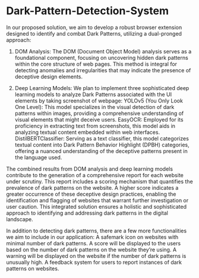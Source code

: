 # Dark-Pattern-Detection-System
In our proposed solution, we aim to develop a robust browser extension designed to identify and combat Dark Patterns, utilizing a dual-pronged approach:

1. DOM Analysis:
The DOM (Document Object Model) analysis serves as a foundational component, focusing on uncovering hidden dark patterns within the core structure of web pages. This method is integral for detecting anomalies and irregularities that may indicate the presence of deceptive design elements.

2. Deep Learning Models:
We plan to implement three sophisticated deep learning models to analyze Dark Patterns associated with the UI elements by taking screenshot of webpage:
YOLOv5 (You Only Look One Level): This model specializes in the visual detection of dark patterns within images, providing a comprehensive understanding of visual elements that might deceive users.
EasyOCR: Employed for its proficiency in extracting text from screenshots, this model aids in analyzing textual content embedded within web interfaces.
DistilBERTClassifier: Serving as a text classifier, this model categorizes textual content into Dark Pattern Behavior Highlight (DPBH) categories, offering a nuanced understanding of the deceptive patterns present in the language used.

The combined results from DOM analysis and deep learning models contribute to the generation of a comprehensive report for each website under scrutiny. This report includes a scoring mechanism that quantifies the prevalence of dark patterns on the website. A higher score indicates a greater occurrence of these deceptive design practices, enabling the identification and flagging of websites that warrant further investigation or user caution. This integrated solution ensures a holistic and sophisticated approach to identifying and addressing dark patterns in the digital landscape. 

In addition to detecting dark patterns, there are a few more functionalities we aim to include in our application:
A safemark icon on websites with minimal number of dark patterns.
A score will be displayed to the users based on the number of dark patterns on the website they’re using.
A warning will be displayed on the website if the number of dark patterns is unusually high.
A feedback system for users to  report instances of dark patterns on websites.
